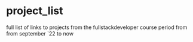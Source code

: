 # project_list


 full list of links to projects from the fullstackdeveloper course period from from september `22 to now

 
